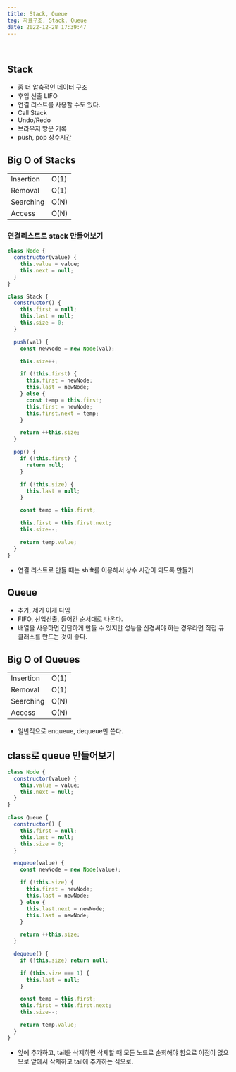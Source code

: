 ```yaml
---
title: Stack, Queue
tag: 자료구조, Stack, Queue
date: 2022-12-28 17:39:47
---
```


<br />

## Stack

- 좀 더 압축적인 데이터 구조
- 후입 선출 LIFO
- 연결 리스트를 사용할 수도 있다.
- Call Stack
- Undo/Redo
- 브라우저 방문 기록
- push, pop 상수시간

## Big O of Stacks

|           |      |
| --------- | ---- |
| Insertion | O(1) |
| Removal   | O(1) |
| Searching | O(N) |
| Access    | O(N) |

### 연결리스트로 stack 만들어보기

```js
class Node {
  constructor(value) {
    this.value = value;
    this.next = null;
  }
}

class Stack {
  constructor() {
    this.first = null;
    this.last = null;
    this.size = 0;
  }

  push(val) {
    const newNode = new Node(val);

    this.size++;

    if (!this.first) {
      this.first = newNode;
      this.last = newNode;
    } else {
      const temp = this.first;
      this.first = newNode;
      this.first.next = temp;
    }

    return ++this.size;
  }

  pop() {
    if (!this.first) {
      return null;
    }

    if (!this.size) {
      this.last = null;
    }

    const temp = this.first;

    this.first = this.first.next;
    this.size--;

    return temp.value;
  }
}
```

- 연결 리스트로 만들 때는 shift를 이용해서 상수 시간이 되도록 만들기

## Queue

- 추가, 제거 이게 다임
- FIFO, 선입선출, 들어간 순서대로 나온다.
- 배열을 사용하면 간단하게 만들 수 있지만 성능을 신경써야 하는 경우라면 직접 큐 클래스를 만드는 것이 좋다.

## Big O of Queues

|           |      |
| --------- | ---- |
| Insertion | O(1) |
| Removal   | O(1) |
| Searching | O(N) |
| Access    | O(N) |

- 일반적으로 enqueue, dequeue만 쓴다.

## class로 queue 만들어보기

```js
class Node {
  constructor(value) {
    this.value = value;
    this.next = null;
  }
}

class Queue {
  constructor() {
    this.first = null;
    this.last = null;
    this.size = 0;
  }

  enqueue(value) {
    const newNode = new Node(value);

    if (!this.size) {
      this.first = newNode;
      this.last = newNode;
    } else {
      this.last.next = newNode;
      this.last = newNode;
    }

    return ++this.size;
  }

  dequeue() {
    if (!this.size) return null;

    if (this.size === 1) {
      this.last = null;
    }

    const temp = this.first;
    this.first = this.first.next;
    this.size--;

    return temp.value;
  }
}
```

- 앞에 추가하고, tail을 삭제하면 삭제할 때 모든 노드르 순회해야 함으로 이점이 없으므로 앞에서 삭제하고 tail에 추가하는 식으로.
